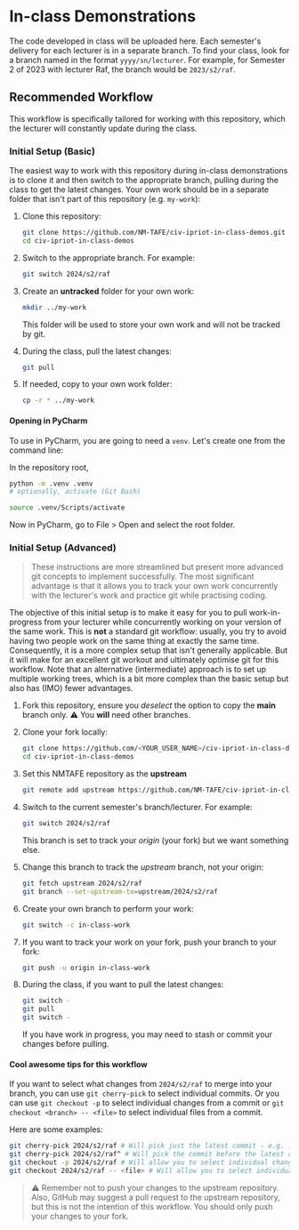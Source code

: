 # In-class Demonstrations

The code developed in class will be uploaded here. Each semester's delivery for each lecturer is in a separate branch. To find your class, look for a branch named in the format `yyyy/sn/lecturer`. For example, for Semester 2 of 2023 with lecturer Raf, the branch would be `2023/s2/raf`.

## Recommended Workflow

This workflow is specifically tailored for working with this repository, which the lecturer will constantly update during the class.

### Initial Setup (Basic)

The easiest way to work with this repository during in-class demonstrations is to clone it and then switch to the appropriate branch, pulling during the class to get the latest changes. Your own work should be in a separate folder that isn't part of this repository (e.g. `my-work`):

1. Clone this repository:

    ```bash
    git clone https://github.com/NM-TAFE/civ-ipriot-in-class-demos.git
    cd civ-ipriot-in-class-demos
    ```

2. Switch to the appropriate branch. For example:

    ```bash
    git switch 2024/s2/raf
    ```

3. Create an **untracked** folder for your own work:

    ```bash
    mkdir ../my-work
    ```

    This folder will be used to store your own work and will not be tracked by git.

4. During the class, pull the latest changes:

    ```bash
    git pull
    ```
5. If needed, copy to your own work folder:

    ```bash
    cp -r * ../my-work
    ```

#### Opening in PyCharm

To use in PyCharm, you are going to need a `venv`. Let's create one from the command line:

In the repository root, 

```bash
python -m .venv .venv
# optionally, activate (Git Bash)

source .venv/Scripts/activate

```
Now in PyCharm, go to File > Open and select the root folder.


### Initial Setup (Advanced)

> These instructions are more streamlined but present more advanced git concepts to implement successfully. The most significant advantage is that it allows you to track your own work concurrently with the lecturer's work and practice git while practising coding.

The objective of this initial setup is to make it easy for you to pull work-in-progress from your lecturer while concurrently working on your version of the same work. This is **not** a standard git workflow: usually, you try to avoid having two people work on the same thing at exactly the same time. Consequently, it is a more complex setup that isn't generally applicable. But it will make for an excellent git workout and ultimately optimise git for this workflow. Note that an alternative (intermediate) approach is to set up multiple working trees, which is a bit more complex than the basic setup but also has (IMO) fewer advantages.

1. Fork this repository, ensure you *deselect* the option to copy the **main** branch only. 
⚠️ You **will** need other branches.
2. Clone your fork locally:

    ```bash
    git clone https://github.com/<YOUR_USER_NAME>/civ-ipriot-in-class-demos.git
    cd civ-ipriot-in-class-demos
    ```

3. Set this NMTAFE repository as the **upstream**

    ```bash
    git remote add upstream https://github.com/NM-TAFE/civ-ipriot-in-class-demos.git
    ```

4. Switch to the current semester's branch/lecturer. For example:

    ```bash
    git switch 2024/s2/raf
    ```

    This branch is set to track your *origin* (your fork) but we want something else.

6. Change this branch to track the *upstream* branch, not your origin:

   ```bash
   git fetch upstream 2024/s2/raf
   git branch --set-upstream-to=upstream/2024/s2/raf
   ```

7. Create your own branch to perform your work:
   
    ```bash
    git switch -c in-class-work
    ```

8. If you want to track your work on your fork, push your branch to your fork:

    ```bash
    git push -u origin in-class-work
    ```

9. During the class, if you want to pull the latest changes:

    ```bash
    git switch -
    git pull
    git switch -
    ```

    If you have work in progress, you may need to stash or commit your changes before pulling.

#### Cool awesome tips for this workflow

If you want to select what changes from `2024/s2/raf` to merge into your branch, you can use `git cherry-pick` to select individual commits. Or you can use `git checkout -p` to select individual changes from a commit or `git checkout <branch> -- <file>` to select individual files from a commit.

Here are some examples:
    
```bash
git cherry-pick 2024/s2/raf # Will pick just the latest commit - e.g. if there is a new set of exercises
git cherry-pick 2024/s2/raf^ # Will pick the commit before the latest commit
git checkout -p 2024/s2/raf # Will allow you to select individual changes from the latest committed state
git checkout 2024/s2/raf -- <file> # Will allow you to select individual files from the latest committed state
```

> ⚠️ Remember not to push your changes to the upstream repository. Also, GitHub may suggest a pull request to the upstream repository, but this is not the intention of this workflow. You should only push your changes to your fork.

